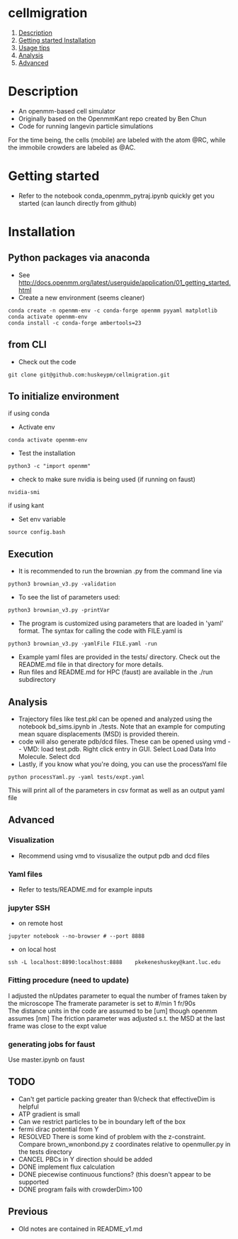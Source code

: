 # cellmigration
1. [ Description ](#desc)
2. [ Getting started ](#start)
   [ Installation ](#install)
3. [ Usage tips ](#usage)
4. [ Analysis ](#analysis)
5. [ Advanced ](#advanced)


<a name="desc"></a>
# Description
- An openmm-based cell simulator
- Originally based on the OpenmmKant repo created by Ben Chun
- Code for running langevin particle simulations

For the time being, the cells (mobile) are labeled with the atom @RC, while the immobile crowders are labeled as @AC. 

# Getting started
<a name="start"></a>
- Refer to the notebook conda_openmm_pytraj.ipynb quickly get you started (can launch directly from github) 


<a name="install"></a>
# Installation
## Python packages via anaconda
- See http://docs.openmm.org/latest/userguide/application/01_getting_started.html
- Create a new environment (seems cleaner) 
```
conda create -n openmm-env -c conda-forge openmm pyyaml matplotlib 
conda activate openmm-env 
conda install -c conda-forge ambertools=23  
```

## from CLI 
- Check out the code 
```
git clone git@github.com:huskeypm/cellmigration.git
```

## To initialize environment 

if using conda 
- Activate env
```
conda activate openmm-env
```
- Test the installation 
```
python3 -c "import openmm"
```
- check to make sure nvidia is being used (if running on faust) 
```
nvidia-smi
```

if using kant
- Set env variable
```
source config.bash 
```

<a name="usage"></a>
## Execution 
- It is recommended to run the brownian .py from the command line via 
```
python3 brownian_v3.py -validation 
```

- To see the list of parameters used:
```
python3 brownian_v3.py -printVar
```


- The program is customized using parameters that are loaded in 'yaml' format. The syntax for calling the code with FILE.yaml is
```
python3 brownian_v3.py -yamlFile FILE.yaml -run
```
- Example yaml files are provided in the tests/ directory. Check out the README.md file in that directory for more details. 
- Run files and README.md for HPC (faust) are available in the ./run subdirectory

<a name="analysis"></a>
## Analysis
- Trajectory files like test.pkl can be opened and analyzed using the notebook bd_sims.ipynb in ./tests. Note that an example for computing mean square displacements (MSD) is provided therein. 
- code will also generate pdb/dcd files. These can be opened using vmd
-- VMD: load test.pdb. Right click entry in GUI. Select Load Data Into Molecule. Select dcd
- Lastly, if you know what you're doing, you can use the processYaml file
```
python processYaml.py -yaml tests/expt.yaml
```
This will print all of the parameters in csv format as well as an output yaml file


## Advanced
<a name="advanced"></a>

### Visualization
- Recommend using vmd to visusalize the output pdb and dcd files
  
### Yaml files
- Refer to tests/README.md for example inputs
  
### jupyter SSH 
- on remote host 
```
jupyter notebook --no-browser # --port 8888
```
- on local host 
```
ssh -L localhost:8890:localhost:8888    pkekeneshuskey@kant.luc.edu
```

### Fitting procedure (need to update) 
I adjusted the nUpdates parameter to equal the number of frames taken by the microscope
The framerate parameter is set to #/min 1 fr/90s  
The distance units in the code are assumed to be [um] though openmm assumes [nm]
The friction parameter was adjusted s.t. the MSD at the last frame was close to the expt value

### generating jobs for faust
Use master.ipynb on faust 

## TODO
- Can't get particle packing greater than 9/check that effectiveDim is helpful 
- ATP gradient is small
- Can we restrict particles to be in boundary left of the box 
- fermi dirac potential from Y 
- RESOLVED There is some kind of problem with the z-constraint. Compare brown_wnonbond.py z coordinates relative to openmuller.py in the tests directory 
- CANCEL PBCs in Y direction should be added 
- DONE implement flux calculation 
- DONE piecewise continuous functions? (this doesn't appear to be supported 
- DONE program fails with crowderDim>100



## Previous 
- Old notes are contained in README_v1.md
